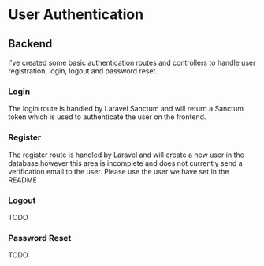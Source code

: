 # User Authentication

## Backend

I've created some basic authentication routes and controllers to handle user registration, login, logout and password reset.

### Login

The login route is handled by Laravel Sanctum and will return a Sanctum token which is used to authenticate the user on the frontend.

### Register

The register route is handled by Laravel and will create a new user in the database however this area is incomplete and does not currently send a verification email to the user. Please use the user we have set in the README

### Logout
TODO

### Password Reset
TODO
